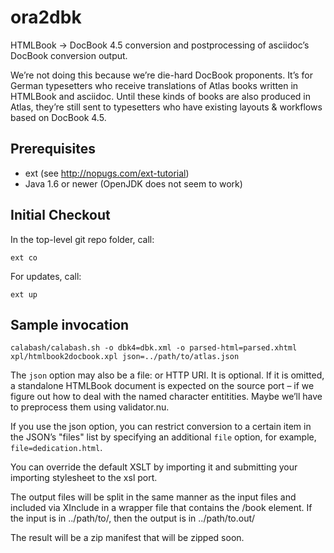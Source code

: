 # ora2dbk

HTMLBook → DocBook 4.5 conversion and postprocessing of asciidoc’s DocBook conversion output.

We’re not doing this because we’re die-hard DocBook proponents. It’s for German typesetters who receive translations of Atlas books written in HTMLBook and asciidoc. Until these kinds of books are also produced in Atlas, they’re still sent to typesetters who have existing layouts & workflows based on DocBook 4.5.

## Prerequisites

 * ext (see http://nopugs.com/ext-tutorial)
 * Java 1.6 or newer (OpenJDK does not seem to work)

## Initial Checkout

In the top-level git repo folder, call:

    ext co

For updates, call:

    ext up

## Sample invocation

    calabash/calabash.sh -o dbk4=dbk.xml -o parsed-html=parsed.xhtml xpl/htmlbook2docbook.xpl json=../path/to/atlas.json

The ```json``` option may also be a file: or HTTP URI. It is optional. If it is omitted, a standalone HTMLBook document is expected on the source port – if we figure out how to deal with the named character entitities. Maybe we’ll have to preprocess them using validator.nu. 

If you use the json option, you can restrict conversion to a certain item in the JSON’s "files" list by specifying an additional ```file``` option, for example, ```file=dedication.html```.

You can override the default XSLT by importing it and submitting your importing stylesheet to the xsl port.

The output files will be split in the same manner as the input files and included via XInclude in a wrapper file that contains the /book element. If the input is in ../path/to/, then the output is in ../path/to.out/

The result will be a zip manifest that will be zipped soon.
 